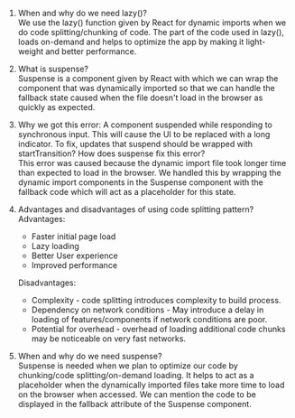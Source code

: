 1. When and why do we need lazy()?  
   We use the lazy() function given by React for dynamic imports when we do code splitting/chunking of code. The part of the code used in lazy(), loads on-demand and helps to optimize the app by making it light-weight and better performance.  

2. What is suspense?  
   Suspense is a component given by React with which we can wrap the component that was dynamically imported so that we can handle the fallback state caused when the file doesn't load in the browser as quickly as expected.  

3. Why we got this error: A component suspended while responding to synchronous input. This will cause the UI to be replaced with a long indicator. To fix, updates that suspend should be wrapped with startTransition? How does suspense fix this error?  
   This error was caused because the dynamic import file took longer time than expected to load in the browser. We handled this by wrapping the dynamic import components in the Suspense component with the fallback code which will act as a placeholder for this state.

4. Advantages and disadvantages of using code splitting pattern?  
   Advantages:  
   - Faster initial page load
   - Lazy loading
   - Better User experience
   - Improved performance

   Disadvantages:
   - Complexity - code splitting introduces complexity to build process.
   - Dependency on network conditions - May introduce a delay in loading of features/components if network conditions are poor.
   - Potential for overhead - overhead of loading additional code chunks may be noticeable on very fast networks.
  
5. When and why do we need suspense?  
   Suspense is needed when we plan to optimize our code by chunking/code splitting/on-demand loading. It helps to act as a placeholder when the dynamically imported files take more time to load on the browser when accessed. We can mention the code to be displayed in the fallback attribute of the Suspense component.  
   
